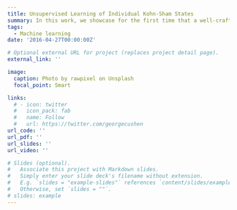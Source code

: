 ```yaml
---
title: Unsupervised Learning of Individual Kohn-Sham States
summary: In this work, we showcase for the first time that a well-crafted VAE is capable of representing KS-DFT wavefunctions on a manifold within a significantly compressed latent space, which is 10<sup>3</sup> - 10<sup>4</sup> times smaller than the original input. Importantly, these succinct representations still retain the full physical information inherent in the initial data.
tags:
  - Machine learning
date: '2016-04-27T00:00:00Z'

# Optional external URL for project (replaces project detail page).
external_link: ''

image:
  caption: Photo by rawpixel on Unsplash
  focal_point: Smart

links:
  # - icon: twitter
  #   icon_pack: fab
  #   name: Follow
  #   url: https://twitter.com/georgecushen
url_code: ''
url_pdf: ''
url_slides: ''
url_video: ''

# Slides (optional).
#   Associate this project with Markdown slides.
#   Simply enter your slide deck's filename without extension.
#   E.g. `slides = "example-slides"` references `content/slides/example-slides.md`.
#   Otherwise, set `slides = ""`.
# slides: example
---
```


